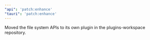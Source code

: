 ```yaml
---
"api": 'patch:enhance'
"tauri": 'patch:enhance'
---
```


Moved the file system APIs to its own plugin in the plugins-workspace repository.

